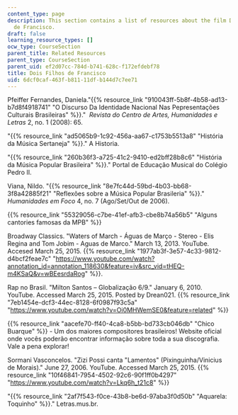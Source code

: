 ```yaml
---
content_type: page
description: This section contains a list of resources about the film Dois Filhos
  de Francisco.
draft: false
learning_resource_types: []
ocw_type: CourseSection
parent_title: Related Resources
parent_type: CourseSection
parent_uid: ef2d07cc-784d-b741-628c-f172efdebf78
title: Dois Filhos de Francisco
uid: 6dcf0caf-463f-b811-11df-b144d7c7ee71
---
```

Pfeiffer Fernandes, Daniela."{{% resource_link "910043ff-5b8f-4b58-ad13-b7d8f4918741" "O Discurso Da Identidade Nacional Nas Pepresentações Culturais Brasileiras" %}}."  *Revista do Centro de Artes, Humanidades e Letras* 2, no. 1 (2008): 65.

"{{% resource_link "ad5065b9-1c92-456a-aa67-c1753b5513a8" "História da Música Sertaneja" %}}." A Historia.

"{{% resource_link "260b36f3-a725-41c2-9410-ed2bff28b8c6" "História da Música Popular Brasileira" %}}." Portal de Educação Musical do Colégio Pedro II.

Viana, Nildo. "{{% resource_link "8e7fc44d-59bd-4b03-bb68-3f8a42885f21" "Reflexões sobre a Música Popular Brasileria" %}}." *Humanidades em Foco* 4, no. 7 (Ago/Set/Out de 2006).

{{% resource_link "55329056-c7be-41ef-afb3-cbe8b74a56b5" "Alguns cantories famosas da MPB" %}}

Broadway Classics. "Waters of March - Águas de Março - Stereo - Elis Regina and Tom Jobim - Aguas de Marco." March 13, 2013. YouTube. Accesed March 25, 2015. {{% resource_link "1977ab3f-3e57-4c33-9812-d4bcf2feae7c" "https://www.youtube.com/watch?annotation_id=annotation_118630&feature=iv&src_vid=tHEQ-m4KSaQ&v=wBEesrdaRog" %}}.

Rap no Brasil. "Milton Santos – Globalização 6/9." January 6, 2010. YouTube. Accessed March 25, 2015. Posted by Drean021. {{% resource_link "7eb1454e-dcf3-44ec-8128-6f0987f93c5a" "https://www.youtube.com/watch?v=Oi0MHWemSE0&feature=related" %}}

{{% resource_link "aacefe70-ff40-4ca8-b5bb-bd733cb046db" "Chico Buarque" %}} - Um dos maiores compositores brasileiros! Website oficial onde vocês poderão encontrar informação sobre toda a sua discografia. Vale a pena explorar!

Sormani Vasconcelos. "Zizi Possi canta "Lamentos" (Pixinguinha/Vinicius de Morais)." June 27, 2006. YouTube. Accessed March 25, 2015. {{% resource_link "10f46841-7954-4502-92c6-90f1ff0b4297" "https://www.youtube.com/watch?v=Lkq6h_t21c8" %}}

"{{% resource_link "2af7f543-f0ce-43b8-be6d-97aba3f0d50b" "Aquarela: Toquinho" %}}." Letras.mus.br.